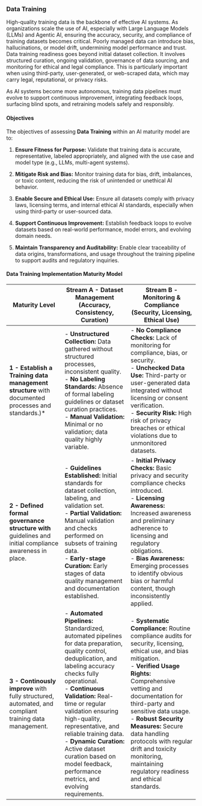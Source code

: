### Data Training

High-quality training data is the backbone of effective AI systems. As organizations scale the use of AI, especially with Large Language Models (LLMs) and Agentic AI, ensuring the accuracy, security, and compliance of training datasets becomes critical. Poorly managed data can introduce bias, hallucinations, or model drift, undermining model performance and trust. Data training readiness goes beyond initial dataset collection. It involves structured curation, ongoing validation, governance of data sourcing, and monitoring for ethical and legal compliance. This is particularly important when using third-party, user-generated, or web-scraped data, which may carry legal, reputational, or privacy risks.

As AI systems become more autonomous, training data pipelines must evolve to support continuous improvement, integrating feedback loops, surfacing blind spots, and retraining models safely and responsibly.



#### Objectives

The objectives of assessing **Data Training** within an AI maturity model are to:

1. **Ensure Fitness for Purpose:** Validate that training data is accurate, representative, labeled appropriately, and aligned with the use case and model type (e.g., LLMs, multi-agent systems).

2. **Mitigate Risk and Bias:** Monitor training data for bias, drift, imbalances, or toxic content, reducing the risk of unintended or unethical AI behavior.

3. **Enable Secure and Ethical Use:** Ensure all datasets comply with privacy laws, licensing terms, and internal ethical AI standards, especially when using third-party or user-sourced data.

4. **Support Continuous Improvement:** Establish feedback loops to evolve datasets based on real-world performance, model errors, and evolving domain needs.

5. **Maintain Transparency and Auditability:** Enable clear traceability of data origins, transformations, and usage throughout the training pipeline to support audits and regulatory inquiries.

#### Data Training Implementation Maturity Model

| Maturity Level                                                                                            | Stream A - Dataset Management (Accuracy, Consistency, Curation)                                                                                                                                                                                                                                                                                                                                                                   | Stream B - Monitoring & Compliance (Security, Licensing, Ethical Use)                                                                                                                                                                                                                                                                                                                                     |
| --------------------------------------------------------------------------------------------------------- | --------------------------------------------------------------------------------------------------------------------------------------------------------------------------------------------------------------------------------------------------------------------------------------------------------------------------------------------------------------------------------------------------------------------------------- | --------------------------------------------------------------------------------------------------------------------------------------------------------------------------------------------------------------------------------------------------------------------------------------------------------------------------------------------------------------------------------------------------------- |
| **1 - Establish a Training data management structure** with documented  processes and standards.)*  | - **Unstructured Collection:** Data gathered without structured processes, inconsistent quality.<br>- **No Labeling Standards:** Absence of formal labeling guidelines or dataset curation practices.<br>- **Manual Validation:** Minimal or no validation; data quality highly variable.                                                                                                                                         | - **No Compliance Checks:** Lack of monitoring for compliance, bias, or security.<br>- **Unchecked Data Use:** Third-party or user-generated data integrated without licensing or consent verification.<br>- **Security Risk:** High risk of privacy breaches or ethical violations due to unmonitored datasets.                                                                                          |
| **2 - Defined formal governance structure with** guidelines and initial compliance awareness in place.          | - **Guidelines Established:** Initial standards for dataset collection, labeling, and validation set.<br>- **Partial Validation:** Manual validation and checks performed on subsets of training data.<br>- **Early-stage Curation:** Early stages of data quality management and documentation established.                                                                                                                      | - **Initial Privacy Checks:** Basic privacy and security compliance checks introduced.<br>- **Licensing Awareness:** Increased awareness and preliminary adherence to licensing and regulatory obligations.<br>- **Bias Awareness:** Emerging processes to identify obvious bias or harmful content, though inconsistently applied.                                                                       |
| **3 - Continously improve** with fully structured, automated, and compliant training data management. | - **Automated Pipelines:** Standardized, automated pipelines for data preparation, quality control, deduplication, and labeling accuracy checks fully operational.<br>- **Continuous Validation:** Real-time or regular validation ensuring high-quality, representative, and reliable training data.<br>- **Dynamic Curation:** Active dataset curation based on model feedback, performance metrics, and evolving requirements. | - **Systematic Compliance:** Routine compliance audits for security, licensing, ethical use, and bias mitigation.<br>- **Verified Usage Rights:** Comprehensive vetting and documentation for third-party and sensitive data usage.<br>- **Robust Security Measures:** Secure data handling protocols with regular drift and toxicity monitoring, maintaining regulatory readiness and ethical standards. |
